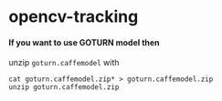 # opencv-tracking
#### If you want to use GOTURN model then
unzip `goturn.caffemodel` with
```
cat goturn.caffemodel.zip* > goturn.caffemodel.zip
unzip goturn.caffemodel.zip
```


